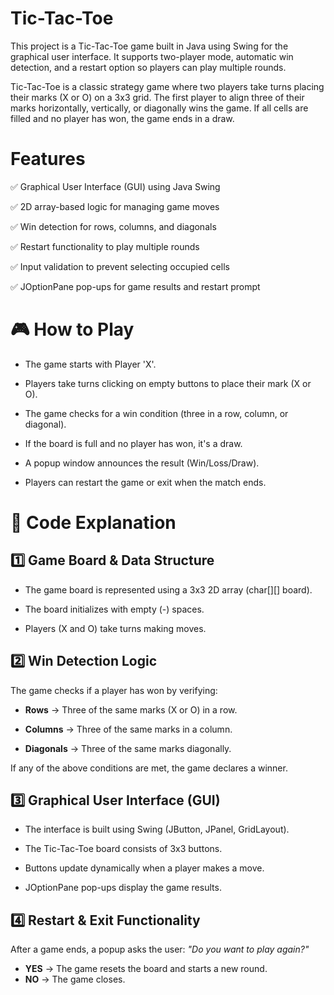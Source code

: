# Tic-Tac-Toe

This project is a Tic-Tac-Toe game built in Java using Swing for the graphical user interface. It supports two-player mode, automatic win detection, and a restart option so players can play multiple rounds.

Tic-Tac-Toe is a classic strategy game where two players take turns placing their marks (X or O) on a 3x3 grid. The first player to align three of their marks horizontally, vertically, or diagonally wins the game. If all cells are filled and no player has won, the game ends in a draw.

# Features
✅ Graphical User Interface (GUI) using Java Swing

✅ 2D array-based logic for managing game moves

✅ Win detection for rows, columns, and diagonals

✅ Restart functionality to play multiple rounds

✅ Input validation to prevent selecting occupied cells

✅ JOptionPane pop-ups for game results and restart prompt

# 🎮 How to Play
- The game starts with Player 'X'.

- Players take turns clicking on empty buttons to place their mark (X or O).

- The game checks for a win condition (three in a row, column, or diagonal).

- If the board is full and no player has won, it's a draw.

- A popup window announces the result (Win/Loss/Draw).

- Players can restart the game or exit when the match ends.

# 📝 Code Explanation

## 1️⃣ Game Board & Data Structure
- The game board is represented using a 3x3 2D array (char[][] board).

- The board initializes with empty (-) spaces.

- Players (X and O) take turns making moves.

## 2️⃣ Win Detection Logic
The game checks if a player has won by verifying:

- **Rows** → Three of the same marks (X or O) in a row.

- **Columns** → Three of the same marks in a column.

- **Diagonals** → Three of the same marks diagonally.

If any of the above conditions are met, the game declares a winner.

## 3️⃣ Graphical User Interface (GUI)
- The interface is built using Swing (JButton, JPanel, GridLayout).

- The Tic-Tac-Toe board consists of 3x3 buttons.

- Buttons update dynamically when a player makes a move.

- JOptionPane pop-ups display the game results.

## 4️⃣ Restart & Exit Functionality
After a game ends, a popup asks the user:
_"Do you want to play again?"_

- **YES** → The game resets the board and starts a new round.
- **NO** → The game closes.

